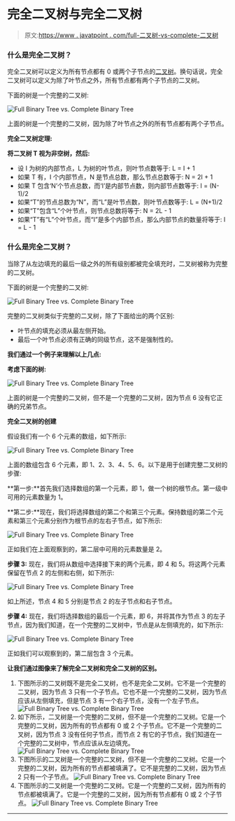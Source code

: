 # 完全二叉树与完全二叉树

> 原文:[https://www . javatpoint . com/full-二叉树-vs-complete-二叉树](https://www.javatpoint.com/full-binary-tree-vs-complete-binary-tree)

### 什么是完全二叉树？

完全二叉树可以定义为所有节点都有 0 或两个子节点的[二叉树](https://www.javatpoint.com/binary-tree)。换句话说，完全二叉树可以定义为除了叶节点之外，所有节点都有两个子节点的二叉树。

下面的树是一个完整的二叉树:

![Full Binary Tree vs. Complete Binary Tree](../Images/cd3224ffb2a17c30e28759bbdc3d1c1f.png)

上面的树是一个完整的二叉树，因为除了叶节点之外的所有节点都有两个子节点。

**完全二叉树定理:**

**将二叉树 T 视为非空树，然后:**

*   设 I 为树的内部节点，L 为树的叶节点，则叶节点数等于:
    L = I + 1
*   如果 T 有，I 个内部节点，N 是节点总数，那么节点总数等于:
    N = 2I + 1
*   如果 T 包含‘N’个节点总数，而‘I’是内部节点数，则内部节点数等于:
    I = (N-1)/2
*   如果“T”的节点总数为“N”，而“L”是叶节点数，则叶节点数等于:
    L = (N+1)/2
*   如果“T”包含“L”个叶节点，则节点总数将等于:
    N = 2L - 1
*   如果“T”有“L”个叶节点，而“I”是多个内部节点，那么内部节点的数量将等于:
    I = L - 1

### 什么是完全二叉树？

当除了从左边填充的最后一级之外的所有级别都被完全填充时，二叉树被称为完整的二叉树。

下面的树是一个完整的二叉树:

![Full Binary Tree vs. Complete Binary Tree](../Images/338fe33cc78c5eb8e1c8195627fb583b.png)

完整的二叉树类似于完整的二叉树，除了下面给出的两个区别:

*   叶节点的填充必须从最左侧开始。
*   最后一个叶节点必须有正确的同级节点，这不是强制性的。

**我们通过一个例子来理解以上几点:**

**考虑下面的树:**

![Full Binary Tree vs. Complete Binary Tree](../Images/80f1a2e3c4d95d81bd295cd88b8ab7c2.png)

上面的树是一个完整的二叉树，但不是一个完整的二叉树，因为节点 6 没有它正确的兄弟节点。

**完全二叉树的创建**

假设我们有一个 6 个元素的数组，如下所示:

![Full Binary Tree vs. Complete Binary Tree](../Images/f5fcfbf58a43608585682bddaa933356.png)

上面的数组包含 6 个元素，即 1、2、3、4、5、6。以下是用于创建完整二叉树的步骤:

**第一步:**首先我们选择数组的第一个元素，即 1，做一个树的根节点。第一级中可用的元素数量为 1。

**第二步:**现在，我们将选择数组的第二个和第三个元素。保持数组的第二个元素和第三个元素分别作为根节点的左右子节点，如下所示:

![Full Binary Tree vs. Complete Binary Tree](../Images/745362fecf8c8af75cd961d487464d4b.png)

正如我们在上面观察到的，第二层中可用的元素数量是 2。

**步骤 3:** 现在，我们将从数组中选择接下来的两个元素，即 4 和 5。将这两个元素保留在节点 2 的左侧和右侧，如下所示:

![Full Binary Tree vs. Complete Binary Tree](../Images/d8a2aab67574ffbfc853176ec2e765fc.png)

如上所述，节点 4 和 5 分别是节点 2 的左子节点和右子节点。

**步骤 4:** 现在，我们将选择数组的最后一个元素，即 6，并将其作为节点 3 的左子节点，因为我们知道，在一个完整的二叉树中，节点是从左侧填充的，如下所示:

![Full Binary Tree vs. Complete Binary Tree](../Images/2c8fb75bca1bc91a471c81e48cc5e3a4.png)

正如我们可以观察到的，第二层包含 3 个元素。

**让我们通过图像来了解完全二叉树和完全二叉树的区别。**

1.  下图所示的二叉树既不是完全二叉树，也不是完全二叉树。它不是一个完整的二叉树，因为节点 3 只有一个子节点。它也不是一个完整的二叉树，因为节点应该从左侧填充，但是节点 3 有一个右子节点，没有一个左子节点。
    ![Full Binary Tree vs. Complete Binary Tree](../Images/80e3713b60de44af583cfda7f9d4410b.png)
2.  如下所示，二叉树是一个完整的二叉树，但不是一个完整的二叉树。它是一个完整的二叉树，因为所有的节点都有 0 或 2 个子节点。它不是一个完整的二叉树，因为节点 3 没有任何子节点，而节点 2 有它的子节点，我们知道在一个完整的二叉树中，节点应该从左边填充。
    ![Full Binary Tree vs. Complete Binary Tree](../Images/7abe4e71d80906797468321da8326fa3.png)
3.  下图所示的二叉树是一个完整的二叉树，但不是一个完整的二叉树。它是一个完整的二叉树，因为所有的节点都被填满了。它不是完整的二叉树，因为节点 2 只有一个子节点。
    ![Full Binary Tree vs. Complete Binary Tree](../Images/319cfdac566b19dd437f8818db8c1616.png)
4.  下图所示的二叉树是一个完整的二叉树。它是一个完整的二叉树，因为所有的节点都被填满了。它是一个完整的二叉树，因为所有节点都有 0 或 2 个子节点。
    ![Full Binary Tree vs. Complete Binary Tree](../Images/bf11b32b17504aa99eda9e321fc51806.png)

* * *
